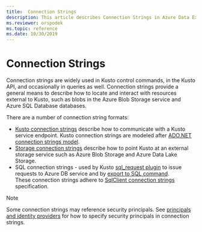 ```yaml
---
title:  Connection Strings
description: This article describes Connection Strings in Azure Data Explorer.
ms.reviewer: orspodek
ms.topic: reference
ms.date: 10/30/2019
---
```

# Connection Strings

Connection strings are widely used in Kusto control commands, in the Kusto API, and occasionally in queries as well.
Connection strings provide a general means to describe how to locate and interact with resources external to Kusto,
such as blobs in the Azure Blob Storage service and Azure SQL Database databases.

There are a number of connection string formats:

* [Kusto connection strings](kusto.md) describe how to communicate with a Kusto service endpoint.
  Kusto connection strings are modeled after [ADO.NET connection strings model](/dotnet/framework/data/adonet/connection-string-syntax).
* [Storage connection strings](storage-connection-strings.md) describe how to point Kusto at an external storage service
  such as Azure Blob Storage and Azure Data Lake Storage.
* SQL connection strings - used by Kusto [sql_request plugin](../../query/sqlrequestplugin.md) to issue requests to
  Azure DB service and by [export to SQL command](../../management/data-export/export-data-to-sql.md).  
  These connection strings adhere to [SqlClient connection strings](/dotnet/framework/data/adonet/connection-string-syntax#sqlclient-connection-strings) specification.

> [!NOTE]
> Some connection strings may reference security principals. See
> [principals and identity providers](../../management/access-control/referencing-security-principals.md)
> for how to specify security principals in connection strings.